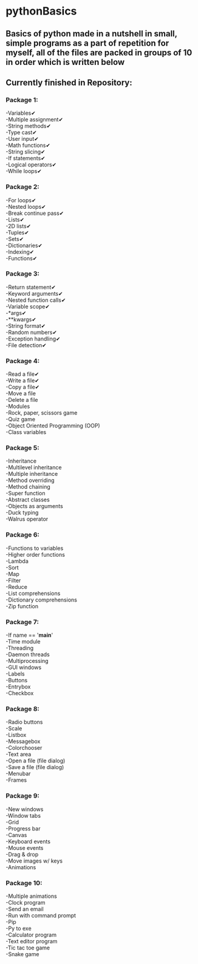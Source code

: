 # pythonBasics

## Basics of python made in a nutshell in small, simple programs as a part of repetition for myself, all of the files are packed in groups of 10 in order which is written below

## Currently finished in Repository:<br>

### Package 1:<br>
-Variables✔  <br>
-Multiple assignment✔  <br>
-String methods✔  <br>
-Type cast✔  <br>
-User input✔  <br>
-Math functions✔  <br>
-String slicing✔  <br>
-If statements✔  <br>
-Logical operators✔  <br>
-While loops✔ <br>

### Package 2:<br>
-For loops✔  <br>
-Nested loops✔  <br>
-Break continue pass✔  <br>
-Lists✔  <br>
-2D lists✔  <br>
-Tuples✔  <br>
-Sets✔  <br>
-Dictionaries✔  <br>
-Indexing✔  <br>
-Functions✔  <br>

### Package 3:<br>
-Return statement✔  <br>
-Keyword arguments✔  <br>
-Nested function calls✔  <br>
-Variable scope✔  <br>
-*args✔  <br>
-**kwargs✔  <br>
-String format✔  <br>
-Random numbers✔  <br>
-Exception handling✔  <br>
-File detection✔  <br>

### Package 4:<br>
-Read a file✔  <br>
-Write a file✔  <br>
-Copy a file✔  <br>
-Move a file  <br>
-Delete a file  <br>
-Modules  <br>
-Rock, paper, scissors game  <br>
-Quiz game  <br>
-Object Oriented Programming (OOP)  <br>
-Class variables  <br>

### Package 5:<br>
-Inheritance  <br>
-Multilevel inheritance  <br>
-Multiple inheritance  <br>
-Method overriding  <br>
-Method chaining  <br>
-Super function  <br>
-Abstract classes  <br>
-Objects as arguments  <br>
-Duck typing  <br>
-Walrus operator  <br>

### Package 6:<br>
-Functions to variables  <br>
-Higher order functions  <br>
-Lambda  <br>
-Sort  <br>
-Map  <br>
-Filter  <br>
-Reduce  <br>
-List comprehensions  <br>
-Dictionary comprehensions  <br>
-Zip function  <br>

### Package 7:<br>
-If name == '__main__'  <br>
-Time module  <br>
-Threading  <br>
-Daemon threads  <br>
-Multiprocessing  <br>
-GUI windows  <br>
-Labels  <br>
-Buttons  <br>
-Entrybox  <br>
-Checkbox  <br>

### Package 8:<br>
-Radio buttons  <br>
-Scale  <br>
-Listbox  <br>
-Messagebox  <br>
-Colorchooser  <br>
-Text area  <br>
-Open a file (file dialog)  <br>
-Save a file (file dialog)  <br>
-Menubar  <br>
-Frames  <br>

### Package 9:<br>
-New windows  <br>
-Window tabs  <br>
-Grid  <br>
-Progress bar  <br>
-Canvas  <br>
-Keyboard events  <br>
-Mouse events  <br>
-Drag & drop  <br>
-Move images w/ keys  <br>
-Animations  <br>

### Package 10:<br>
-Multiple animations  <br>
-Clock program  <br>
-Send an email  <br>
-Run with command prompt  <br>
-Pip  <br>
-Py to exe  <br>
-Calculator program  <br>
-Text editor program  <br>
-Tic tac toe game  <br>
-Snake game
